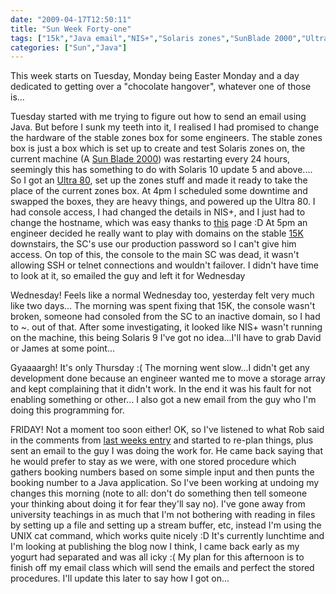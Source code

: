 ```yaml
---
date: "2009-04-17T12:50:11"
title: "Sun Week Forty-one"
tags: ["15k","Java email","NIS+","Solaris zones","SunBlade 2000","Ultra 80","vi"]
categories: ["Sun","Java"]
---
```


This week starts on Tuesday, Monday being Easter Monday and a day dedicated to getting over a "chocolate hangover", whatever one of those is...

Tuesday started with me trying to figure out how to send an email using Java. But before I sunk my teeth into it, I realised I had promised to change the hardware of the stable zones box for some engineers.
The stable zones box is just a box which is set up to create and test Solaris zones on, the current machine (A [Sun Blade 2000][1]) was restarting every 24 hours, seemingly this has something to do with Solaris 10 update 5 and above....
So I got an [Ultra 80][2], set up the zones stuff and made it ready to take the place of the current zones box. At 4pm I scheduled some downtime and swapped the boxes, they are heavy things, and powered up the Ultra 80. I had console access, I had changed the details in NIS+, and I just had to change the hostname, which was easy thanks to [this][3] page :D
At 5pm an engineer decided he really want to play with domains on the stable [15K][4] downstairs, the SC's use our production password so I can't give him access. On top of this, the console to the main SC was dead, it wasn't allowing SSH or telnet connections and wouldn't failover. I didn't have time to look at it, so emailed the guy and left it for Wednesday

Wednesday! Feels like a normal Wednesday too, yesterday felt very much like two days...
The morning was spent fixing that 15K, the console wasn't broken, someone had consoled from the SC to an inactive domain, so I had to ~. out of that. After some investigating, it looked like NIS+ wasn't running on the machine, this being Solaris 9 I've got no idea...I'll have to grab David or James at some point...

Gyaaaargh! It's only Thursday :(
The morning went slow...I didn't get any development done because an engineer wanted me to move a storage array and kept complaining that it didn't work. In the end it was his fault for not enabling something or other...
I also got a new email from the guy who I'm doing this programming for.

FRIDAY! Not a moment too soon either!
OK, so I've listened to what Rob said in the comments from [last weeks entry][5] and started to re-plan things, plus sent an email to the guy I was doing the work for. He came back saying that he would prefer to stay as we were, with one stored procedure which gathers booking numbers based on some simple input and then punts the booking number to a Java application. So I've been working at undoing my changes this morning (note to all: don't do something then tell someone your thinking about doing it for fear they'll say no).
I've gone away from university teachings in as much that I'm not bothering with reading in files by setting up a file and setting up a stream buffer, etc, instead I'm using the UNIX cat command, which works quite nicely :D
It's currently lunchtime and I'm looking at publishing the blog now I think, I came back early as my yogurt had separated and was all icky :( My plan for this afternoon is to finish off my email class which will send the emails and perfect the stored procedures.
I'll update this later to say how I got on...

  [1]: SunBlade2000.jpg
  [2]: U80.gif
  [3]: http://forums.devshed.com/unix-help-35/changing-hostname-and-ip-on-solaris-10t-343047.html
  [4]: SunFire15K.jpg
  [5]: /2009/04/09/sun-week-forty/
